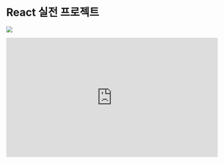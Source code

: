 # React 실전 프로젝트

![](https://user-images.githubusercontent.com/46296754/139520957-9f846285-a254-4dee-919a-bbdeeee7077c.png)

<iframe width="560" height="315" src="https://www.youtube.com/embed/gHb-mR7-Gh4" title="YouTube video player" frameborder="0" allow="accelerometer; autoplay; clipboard-write; encrypted-media; gyroscope; picture-in-picture" allowfullscreen></iframe>

